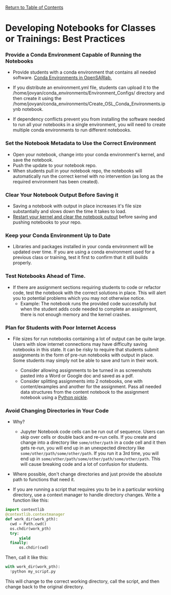 [Return to Table of Contents](../user.md)

# Developing Notebooks for Classes or Trainings: Best Practices

### Provide a Conda Environment Capable of Running the Notebooks

* Provide students with a conda environment that contains all needed software. [Conda Environments in OpenSARlab.](conda_environments.md)

* If you distribute an environment.yml file, students can upload it to the /home/jovyan/conda_environments/Environment_Configs/ directory and then create it using the /home/jovyan/conda_environments/Create_OSL_Conda_Environments.ipynb notebook.

* If dependency conflicts prevent you from installing the software needed to run all your notebooks in a single environment, you will need to create multiple conda environments to run different notebooks.

### Set the Notebook Metadata to Use the Correct Environment

* Open your notebook, change into your conda environment's kernel, and save the notebook.
* Push the update to your notebook repo.
* When students pull in your notebook repo, the notebooks will automatically run the correct kernel with no intervention (as long as the required environment has been created).

### Clear Your Notebook Output Before Saving it

* Saving a notebook with output in place increases it's file size substantially and slows down the time it takes to load.
* [Restart your kernel and clear the notebook output](restarting_server_and_kernel.md) before saving and pushing notebooks to your repo. 

### Keep your Conda Environment Up to Date

* Libraries and packages installed in your conda environment will be updated over time. If you are using a conda environment used for a previous class or training, test it first to confirm that it still builds properly. 

### Test Notebooks Ahead of Time.

* If there are assignment sections requiring students to code or refactor code, test the notebook with the correct solutions in place. This will alert you to potential problems which you may not otherwise notice.
    * Example: The notebook runs the provided code successfully but when the student adds code needed to complete an assignment, there is not enough memory and the kernel crashes.

### Plan for Students with Poor Internet Access

* File sizes for run notebooks containing a lot of output can be quite large. Users with slow internet connections may have difficulty saving notebooks in this state. It can be risky to require that students submit assignments in the form of pre-run notebooks with output in place. Some students may simply not be able to save and turn in their work.

    * Consider allowing assignments to be turned in as screenshots pasted into a Word or Google doc and saved as a pdf.
    * Consider splitting assignments into 2 notebooks, one with content/examples and another for the assignment. Pass all needed data structures from the content notebook to the assignment notebook using a [Python pickle](https://docs.python.org/3/library/pickle.html).
    
### Avoid Changing Directories in Your Code

* Why?
    * Jupyter Notebook code cells can be run out of sequence. Users can skip over cells or double back and re-run cells. If you create and change into a directory like `some/other/path` in a code cell and it then gets re-run, you will end up in an unexpected directory like `some/other/path/some/other/path`. If you run it a 3rd time, you will end up in `some/other/path/some/other/path/some/other/path`. This will cause breaking code and a lot of confusion for students.
    
* Where possible, don't change directories and just provide the absolute path to functions that need it.

* If you are running a script that requires you to be in a particular working directory, use a context manager to handle directory changes. Write a function like this:

```python
import contextlib
@contextlib.contextmanager
def work_dir(work_pth):
  cwd = Path.cwd()
  os.chdir(work_pth)
  try:
      yield
  finally:
      os.chdir(cwd)
``` 

Then, call it like this:

```python
with work_dir(work_pth):
  !python my_script.py  
```
  
This will change to the correct working directory, call the script, and then change back to the original directory.
  
  

    

    